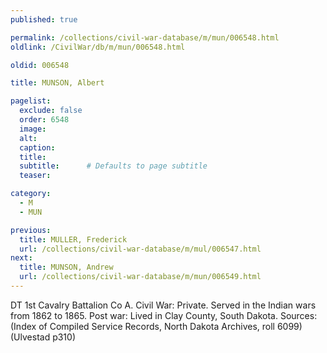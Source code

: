 ```yaml
---
published: true

permalink: /collections/civil-war-database/m/mun/006548.html
oldlink: /CivilWar/db/m/mun/006548.html

oldid: 006548

title: MUNSON, Albert

pagelist:
  exclude: false
  order: 6548
  image: 
  alt:
  caption:
  title:
  subtitle:      # Defaults to page subtitle
  teaser:

category: 
  - M 
  - MUN

previous:
  title: MULLER, Frederick
  url: /collections/civil-war-database/m/mul/006547.html  
next:
  title: MUNSON, Andrew
  url: /collections/civil-war-database/m/mun/006549.html   
---
```

DT 1st Cavalry Battalion Co A. Civil War: Private. Served in the Indian wars from 1862 to 1865. Post war: Lived in Clay County, South Dakota. Sources: (Index of Compiled Service Records, North Dakota Archives, roll 6099) (Ulvestad p310)